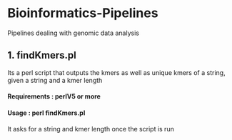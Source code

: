 # Bioinformatics-Pipelines
Pipelines dealing with genomic data analysis

## 1. findKmers.pl 
Its a perl script that outputs the kmers as well as unique kmers of a string, given a string and a kmer length

#### Requirements : perlV5 or more

#### Usage : perl findKmers.pl
It asks for a string and kmer length once the script is run
